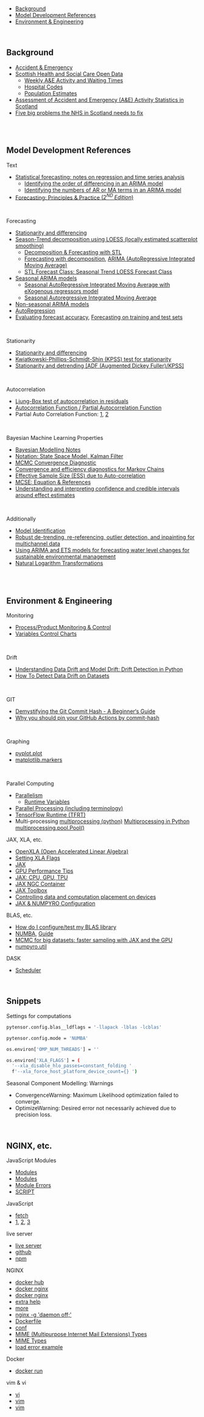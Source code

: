 <br>

* [Background](#background)
* [Model Development References](#model-development-references)
* [Environment & Engineering](#environment--engineering)

<br>

## Background

* [Accident & Emergency](https://publichealthscotland.scot/our-areas-of-work/acute-and-emergency-services/urgent-and-unscheduled-care/accident-and-emergency/overview/#section-1)
* [Scottish Health and Social Care Open Data](https://www.opendata.nhs.scot/dataset)
  * [Weekly A&E Activity and Waiting Times](https://www.opendata.nhs.scot/dataset/weekly-accident-and-emergency-activity-and-waiting-times)
  * [Hospital Codes](https://www.opendata.nhs.scot/dataset/hospital-codes)
  * [Population Estimates](https://www.opendata.nhs.scot/dataset/population-estimates)
* [Assessment of Accident and Emergency (A&E) Activity Statistics in Scotland](https://osr.statisticsauthority.gov.uk/publication/assessment-of-accident-and-emergency-ae-activity-statistics-in-scotland/)
* [Five big problems the NHS in Scotland needs to fix](https://www.bbc.com/news/uk-scotland-64303425)


<br>
<br>


## Model Development References

Text
* [Statistical forecasting: notes on regression and time series analysis](https://people.duke.edu/~rnau/411home.htm)
  * [Identifying the order of differencing in an ARIMA model](https://people.duke.edu/~rnau/411arim2.htm)
  * [Identifying the numbers of AR or MA terms in an ARIMA model](https://people.duke.edu/~rnau/411arim3.htm)
* [Forecasting: Principles & Practice $\bigl(2^{ND}\; Edition\bigr)$](https://otexts.com/fpp2)

<br>

Forecasting
* [Stationarity and differencing](https://otexts.com/fpp2/stationarity.html)
* [Season-Trend decomposition using LOESS (locally estimated scatterplot smoothing)](https://www.statsmodels.org/dev/generated/statsmodels.tsa.seasonal.STL.html)
  * [Decomposition & Forecasting with STL](https://www.statsmodels.org/dev/examples/notebooks/generated/stl_decomposition.html)
  * [Forecasting with decomposition](https://otexts.com/fpp2/forecasting-decomposition.html), [ARIMA (AutoRegressive Integrated Moving Average)](https://www.statsmodels.org/dev/generated/statsmodels.tsa.arima.model.ARIMA.html#statsmodels.tsa.arima.model.ARIMA)
  * [STL Forecast Class: Seasonal Trend LOESS  Forecast Class](https://www.statsmodels.org/dev/generated/statsmodels.tsa.forecasting.stl.STLForecast.html#statsmodels.tsa.forecasting.stl.STLForecast)
* [Seasonal ARIMA models](https://otexts.com/fpp2/seasonal-arima.html)
  * [Seasonal AutoRegressive Integrated Moving Average with eXogenous regressors model](https://www.statsmodels.org/stable/generated/statsmodels.tsa.statespace.sarimax.SARIMAX.html#statsmodels.tsa.statespace.sarimax.SARIMAX)
  * [Seasonal Autoregressive Integrated Moving Average](https://machinelearningmastery.com/sarima-for-time-series-forecasting-in-python/)
* [Non-seasonal ARIMA models](https://otexts.com/fpp2/non-seasonal-arima.html)
* [AutoRegression](https://blog.quantinsti.com/autoregression/)
* [Evaluating forecast accuracy](https://otexts.com/fpp2/accuracy.html), [Forecasting on training and test sets](https://otexts.com/fpp2/forecasting-on-training-and-test-sets.html)

<br>

Stationarity
* [Stationarity and differencing](https://otexts.com/fpp2/stationarity.html)
* [Kwiatkowski-Phillips-Schmidt-Shin (KPSS) test for stationarity](https://www.statsmodels.org/dev/generated/statsmodels.tsa.stattools.kpss.html#statsmodels.tsa.stattools.kpss)
* [Stationarity and detrending [ADF (Augmented Dickey Fuller)/KPSS]](https://www.statsmodels.org/dev/examples/notebooks/generated/stationarity_detrending_adf_kpss.html)

<br>

Autocorrelation
* [Ljung-Box test of autocorrelation in residuals](https://www.statsmodels.org/dev/generated/statsmodels.stats.diagnostic.acorr_ljungbox.html#statsmodels.stats.diagnostic.acorr_ljungbox)
* [Autocorrelation Function / Partial Autocorrelation Function](https://www.baeldung.com/cs/acf-pacf-plots-arma-modeling)
* Partial Auto Correlation Function: [1](https://www.statsmodels.org/stable/generated/statsmodels.graphics.tsaplots.plot_pacf.html), [2](https://www.itl.nist.gov/div898/handbook/pmc/section4/pmc4463.htm)

<br>

Bayesian Machine Learning Properties
* [Bayesian Modelling Notes](https://github.com/plausibilities/delineating#notes)
* [Notation: State Space Model, Kalman Filter](https://dismalpy.github.io/user/ssm/2-state_space_models.html)
* [<abbr title="Markov Chain Monte Carlo">MCMC</abbr> Convergence Diagnostic](https://search.r-project.org/CRAN/refmans/LaplacesDemon/html/Gelman.Diagnostic.html)
* [Convergence and efficiency diagnostics for Markov Chains](https://mc-stan.org/rstan/reference/Rhat.html)
* [Effective Sample Size (ESS) due to Auto-correlation](https://search.r-project.org/CRAN/refmans/LaplacesDemon/html/ESS.html)
* [<abbr title="Monte Carlo Standard Error">MCSE</abbr>: Equation & References](https://search.r-project.org/CRAN/refmans/LaplacesDemon/html/MCSE.html)
* [Understanding and interpreting confidence and credible intervals around effect estimates](https://www.ncbi.nlm.nih.gov/pmc/articles/PMC6630113/)

<br>

Additionally
* [Model Identification](https://www.itl.nist.gov/div898/handbook/pmc/section4/pmc4461.htm)
* [Robust de-trending, re-referencing, outlier detection, and inpainting for multichannel data](https://pmc.ncbi.nlm.nih.gov/articles/PMC5915520/)
* [Using ARIMA and ETS models for forecasting water level changes for sustainable environmental management](https://www.nature.com/articles/s41598-024-73405-9)
* [Natural Logarithm Transformations](https://www.bridgetext.com/log-transforming-time-series-data-in-r)

<br>
<br>

## Environment & Engineering

Monitoring
* [Process/Product Monitoring & Control](https://www.itl.nist.gov/div898/handbook/pmc/pmc.htm)
* [Variables Control Charts](https://www.itl.nist.gov/div898/handbook/pmc/section3/pmc32.htm)

<br>

Drift
* [Understanding Data Drift and Model Drift: Drift Detection in Python](https://www.datacamp.com/tutorial/understanding-data-drift-model-drift)
* [How To Detect Data Drift on Datasets](https://encord.com/blog/detect-data-drift/)

<br>

GIT
* [Demystifying the Git Commit Hash - A Beginner‘s Guide](https://thelinuxcode.com/git-commit-hash-and-how-to-get-it/)
* [Why you should pin your GitHub Actions by commit-hash](https://blog.rafaelgss.dev/why-you-should-pin-actions-by-commit-hash)

<br>

Graphing
* [pyplot.plot](https://matplotlib.org/stable/api/_as_gen/matplotlib.pyplot.plot.html)
* [matplotlib.markers](https://matplotlib.org/stable/api/markers_api.html#module-matplotlib.markers)

<br>

Parallel Computing
* [Parallelism](https://docs.deepmodeling.com/projects/deepmd/en/master/troubleshooting/howtoset_num_nodes.html)
  * [Runtime Variables](https://docs.deepmodeling.com/projects/deepmd/en/v3.0.0b4/env.html)
* [Parallel Processing (including terminology)](https://stat243.berkeley.edu/fall-2024/units/unit6-parallel.html)
* [TensorFlow Runtime (TFRT)](https://blog.tensorflow.org/2020/04/tfrt-new-tensorflow-runtime.html)
* Multi-processing
  [multiprocessing (python)](https://docs.python.org/3/library/multiprocessing.html)
  [Multiprocessing in Python](https://superfastpython.com/multiprocessing-in-python)
  [multiprocessing.pool.Pool()](https://superfastpython.com/multiprocessing-pool-python/)

JAX, XLA, etc.
* [OpenXLA (Open Accelerated Linear Algebra)](https://openxla.org)
* [Setting XLA Flags](https://docs.jax.dev/en/latest/xla_flags.html)
* [JAX](https://docs.jax.dev/en/latest/index.html)
* [GPU Performance Tips](https://docs.jax.dev/en/latest/gpu_performance_tips.html)
* [JAX: CPU, GPU, TPU](https://docs.jax.dev/en/latest/installation.html)
* [JAX NGC Container](https://catalog.ngc.nvidia.com/orgs/nvidia/containers/jax)
* [JAX Toolbox](https://github.com/NVIDIA/JAX-Toolbox)
* [Controlling data and computation placement on devices](https://docs.jax.dev/en/latest/faq.html#controlling-data-and-computation-placement-on-devices)
* [JAX & NUMPYRO Configuration](https://ringdown.readthedocs.io/en/latest/configuration.html)

BLAS, etc.
* [How do I configure/test my BLAS library](https://pytensor.readthedocs.io/en/latest/troubleshooting.html#how-do-i-configure-test-my-blas-library)
* [NUMBA](https://numba.readthedocs.io/en/stable/index.html), [Guide](https://numba.readthedocs.io/en/stable/user/5minguide.html)
* [MCMC for big datasets: faster sampling with JAX and the GPU](https://www.pymc-labs.com/blog-posts/pymc-stan-benchmark/)
* [numpyro.util](https://num.pyro.ai/en/stable/_modules/numpyro/util.html)

DASK
* [Scheduler](https://docs.dask.org/en/stable/scheduler-overview.html)

<br>

## Snippets

Settings for computations


```bash
pytensor.config.blas__ldflags = '-llapack -lblas -lcblas'
```

```bash
pytensor.config.mode = 'NUMBA'
```

```bash
os.environ['OMP_NUM_THREADS'] = ''
```

```bash
os.environ['XLA_FLAGS'] = (
  '--xla_disable_hlo_passes=constant_folding '
  f'--xla_force_host_platform_device_count={} ')
```

Seasonal Component Modelling: Warnings
* ConvergenceWarning: Maximum Likelihood optimization failed to converge.
* OptimizeWarning: Desired error not necessarily achieved due to precision loss.

<br>

## NGINX, etc.

JavaScript Modules
* [Modules](https://developer.mozilla.org/en-US/docs/Web/JavaScript/Guide/Modules)
* [Modules](https://javascript.info/modules)
* [Module Errors](https://developer.mozilla.org/en-US/docs/Web/JavaScript/Reference/Errors/import_decl_module_top_level#importing_in_a_non-module_script)
* [SCRIPT](https://developer.mozilla.org/en-US/docs/Web/HTML/Element/script)

JavaScript
* [fetch](https://javascript.info/fetch)
* [1](https://wpdean.com/css-dropdown-menus/), [2](https://jsfiddle.net/cL2x7/), [3](https://www.geeksforgeeks.org/how-to-creating-html-list-from-javascript-array/)

live server
* [live server](https://itnext.io/dockerizing-modern-web-apps-cd9667eebf44)
* [github](https://github.com/tapio/live-server)
* [npm](https://www.npmjs.com/package/live-server)

NGINX
* [docker hub](https://hub.docker.com/_/nginx)
* [docker nginx](https://toxigon.com/setting-up-nginx-with-docker)
* [docker nginx](https://www.uptimia.com/questions/how-to-run-nginx-in-the-foreground-within-a-docker-container#implementing-the-solution-in-docker)
* [extra help](https://itnext.io/dockerizing-modern-web-apps-cd9667eebf44)
* [more](https://www.socketxp.com/iot/remote-access-nginx-web-server-from-internet/)
* [nginx -g 'daemon off;'](https://www.thecoderscamp.com/nginx-g-daemon-off/)
* [Dockerfile](https://github.com/devasthali-os/nginx-base/blob/master/Dockerfile)
* [conf](https://nginx.org/en/docs/beginners_guide.html#conf_structure)
* [MIME (Multipurpose Internet Mail Extensions) Types](https://server.hk/blog/14461/)
* [MIME Types](https://www.slingacademy.com/article/nginx-mime-types-the-complete-guide/)
* [load error example](https://www.slingacademy.com/article/nginx-error-cannot-load-css-js-files/)

Docker
* [docker run](https://docs.docker.com/reference/cli/docker/container/run/)

vim & vi
* [vi](https://linuxsimply.com/cheat-sheets/vi/)
* [vim](https://vim.rtorr.com)
* [vim](https://www.redhat.com/en/blog/beginners-guide-vim)

<br>
<br>
 
<br>
<br>
 
<br>
<br>
 
<br>
<br>
 